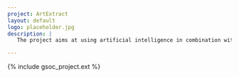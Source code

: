 ```yaml
---
project: ArtExtract
layout: default
logo: placeholder.jpg
description: |
   The project aims at using artificial intelligence in combination with multi-spectral imaging techniques to gain insight in ancient paintings and other form of fina art. 

---
```


{% include gsoc_project.ext %}
